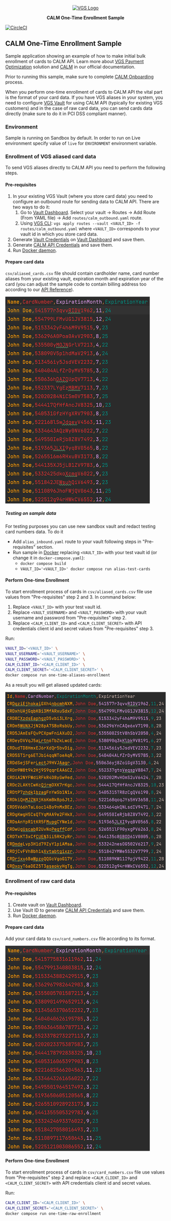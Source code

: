 <p align="center"><a href="https://www.verygoodsecurity.com/"><img src="https://avatars0.githubusercontent.com/u/17788525" width="128" alt="VGS Logo"></a></p>
<p align="center"><b>CALM One-Time Enrollment Sample</b></p>


[![CircleCI](https://circleci.com/gh/vgs-samples/calm-one-time-enrollment/tree/main.svg?style=svg)](https://circleci.com/gh/vgs-samples/calm-one-time-enrollment/tree/main)


## CALM One-Time Enrollment Sample

Sample application showing an example of how to make initial bulk enrollment of cards to CALM API.
Learn more about [VGS Payment Optimization](https://www.verygoodsecurity.com/docs/payment-optimization) solution and 
[CALM](https://www.verygoodsecurity.com/docs/payment-optimization/calm) in our official documentation.

Prior to running this sample, make sure to complete [CALM Onboarding](https://www.verygoodsecurity.com/docs/payment-optimization/calm/account-updater/onboarding) process.

When you perform one-time enrollment of cards to CALM API the vital part is the format of your card data. 
If you have VGS aliases in your system, you need to configure [VGS Vault](https://dashboard.verygoodsecurity.com/) for using CALM API (typically for existing VGS customers) 
and in the case of raw card data, you can send cards data directly (make sure to do it in PCI DSS compliant manner).

### Environment

Sample is running on Sandbox by default. In order to run on Live environment specify value of `live` for `ENVIRONMENT` environment variable.

### Enrollment of VGS aliased card data

To send VGS aliases directly to CALM API you need to perform the following steps.

#### Pre-requisites
1. In your existing VGS Vault (where you store card data) you need to configure an outbound route for sending data to CALM API. There are two ways to do it:
   1. Go to [Vault Dashboard](https://dashboard.verygoodsecurity.com/). Select your vault -> Routes -> Add Route (From YAML file) -> Add `routes/calm_outbound.yaml` route.
   1. Using [VGS CLI](https://www.verygoodsecurity.com/docs/vgs-cli/getting-started): `vgs apply routes --vault <VAULT_ID> -f routes/calm_outbound.yaml` where `<VAULT_ID>` corresponds to your vault id in which you store card data. 
1. Generate [Vault Credentials](https://www.verygoodsecurity.com/docs/settings/access-credentials#generating-new-credentials) on [Vault Dashboard](https://dashboard.verygoodsecurity.com/) and save them. 
1. Generate [CALM API Credentials](https://www.verygoodsecurity.com/docs/payment-optimization/calm/api/authentication#api-credentials) and save them.
1. Run [Docker daemon](https://docs.docker.com/get-started/overview/).

#### Prepare card data

`csv/aliased_cards.csv` file should contain cardholder name, card number aliases from your existing vault, expiration month and expiration year of the card (you can adjust the sample code to contain billing address too according to our [API Reference](https://www.verygoodsecurity.com/docs/payment-optimization/calm/api/api-reference)).

![Aliased cards](images/aliased_cards.png)
##### Testing on sample data 

For testing purposes you can use new sandbox vault and redact testing card numbers data. To do it 
- Add `alias_inbound.yaml` route to your vault following steps in "Pre-requisites" section.
- Run sample in [Docker](https://www.docker.com/) replacing `<VAULT_ID>` with your test vault id (or change it in `docker-compose.yaml`):
  - `docker compose build`
  - `VAULT_ID='<VAULT_ID>' docker compose run alias-test-cards`

#### Perform One-time Enrollment

To start enrollment process of cards in `csv/aliased_cards.csv` file use values from "Pre-requisites" step 2 and 3. In command below:
   1. Replace `<VAULT_ID>` with your test vault id.
   1. Replace `<VAULT_USERNAME>` and `<VAULT_PASSWORD>` with your vault username and password from "Pre-requisites" step 2.
   1. Replace `<CALM_CLIENT_ID>` and `<CALM_CLIENT_SECRET>` with API credentials client id and secret values from "Pre-requisites" step 3.

Run:

```bash
VAULT_ID='<VAULT_ID>' \
VAULT_USERNAME='<VAULT_USERNAME>' \
VAULT_PASSWORD='<VAULT_PASSWORD>' \
CALM_CLIENT_ID='<CALM_CLIENT_ID>' \
CALM_CLIENT_SECRET='<CALM_CLIENT_SECRET>' \
docker compose run one-time-aliases-enrollment
```
As a result you will get aliased updated cards:

![Updated cards](images/updated_cards.png)

### Enrollment of raw card data

#### Pre-requisites

1. Create vault on [Vault Dashboard](https://dashboard.verygoodsecurity.com/).
1. Use Vault ID to generate [CALM API Credentials](https://www.verygoodsecurity.com/docs/payment-optimization/calm/api/authentication#api-credentials) and save them.
1. Run [Docker daemon](https://docs.docker.com/get-started/overview/).

#### Prepare card data

Add your card data to `csv/card_numbers.csv` file according to its format.

![Raw cards](images/raw_cards.png)

#### Perform One-time Enrollment

To start enrollment process of cards in `csv/card_numbers.csv` file use values from "Pre-requisites" step 2 and 
replace `<CALM_CLIENT_ID>` and `<CALM_CLIENT_SECRET>` with API credentials client id and secret values.

Run:

```bash
CALM_CLIENT_ID='<CALM_CLIENT_ID>' \
CALM_CLIENT_SECRET='<CALM_CLIENT_SECRET>' \
docker compose run one-time-raw-enrollment
```